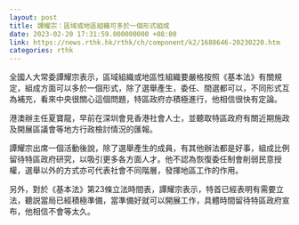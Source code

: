 ```yaml
---
layout: post
title: 譚耀宗：區域或地區組織可多於一個形式組成
date: 2023-02-20 17:31:59.000000000 +08:00
link: https://news.rthk.hk/rthk/ch/component/k2/1688646-20230220.htm
categories: rthk
---
```


全國人大常委譚耀宗表示，區域組織或地區性組織要嚴格按照《基本法》有關規定，組成方面可以多於一個形式，除了選舉產生，委任、間選都可以，不同形式互為補充，看來中央很關心這個問題，特區政府亦積極進行，他相信很快有定論。

港澳辦主任夏寶龍，早前在深圳會見香港社會人士，並聽取特區政府有關近期施政及開展區議會等地方行政檢討情況的匯報。 

譚耀宗出席一個活動後說，除了選舉產生的成員，有其他辦法都是好事，組成比例留待特區政府研究，以吸引更多各方面人才。他不認為恢復委任制會削弱民意授權，選舉以外的方式亦可代表社會不同階層，發揮地區工作的作用。

另外，對於《基本法》第23條立法時間表，譚耀宗表示，特首已經表明有需要立法，聽説當局已經積極準備，當準備好就可以開展工作，具體時間留待特區政府宣布，他相信不會等太久。
